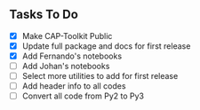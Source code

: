 Tasks To Do
-----------

- [X] Make CAP-Toolkit Public 
- [X] Update full package and docs for first release
- [X] Add Fernando's notebooks
- [ ] Add Johan's notebooks
- [ ] Select more utilities to add for first release 
- [ ] Add header info to all codes
- [ ] Convert all code from Py2 to Py3
